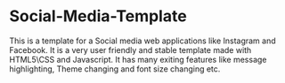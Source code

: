 # Social-Media-Template
This is a template for a Social media web applications like Instagram and Facebook. It is a very user friendly and stable template made with HTML5\CSS and Javascript. It has many exiting features like message highlighting, Theme changing and font size changing etc.
